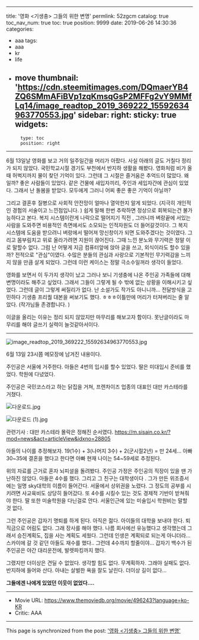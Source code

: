 
---
title: '영화 <기생충> 그들의 위한 변명'
permlink: 52zgcm
catalog: true
toc_nav_num: true
toc: true
position: 9999
date: 2019-06-26 14:30:36
categories:
- aaa
tags:
- aaa
- kr
- life
- move
thumbnail: 'https://cdn.steemitimages.com/DQmaerYB4ZQ6SMmAFiBVp1zqKmsqGsP2MFFg2vY9MMfLq14/image_readtop_2019_369222_15592634963770553.jpg'
sidebar:
    right:
        sticky: true
widgets:
    -
        type: toc
        position: right
---


6월 13일날 영화를 보고 거의 일주일간을 머리가 아팠다. 
사실 아래의 글도 거칠다 정리가 되지 않았다. 
국민학교시절 경기도 부천에서 반지하 생활을 해봤다. 영화처럼 비가 올때 허벅지까지 물이 찾던 기억이 있다. 
그런데 그 시절은 즐거움은 추억드이 많았다. 왜일까? 좋은 사람들이 있었다. 같은 건물에 새입자끼리, 주인과 세입자간에 관심이 있었다. 그래서 난 돌봄을 받았다. 모두에게 그러니 어찌 좋은 좋은 기억이 아닐까?

그리고 결혼후 질병으로 사회적 안전망이 얼마나 열악한지 알게 되었다. 
(지극히 개인적인 경험의 서술이고 느낀점입니다. )
쉽게 말해 한번 추락하면 정상으로 회복되는건 불가능하다고 본다. 
복지 시스템이란게 나락으로 떨어지기 직전 , 그러니까 벼랑끝에 서있는 사람을 도와주면 비용적인 측면에서도 소모되는 인적자원도 더 들어갈것이다. 
그 복지 시스템에 도움을 받으려니 벼랑에서 떨어져 망신창이가 되면 도와주겠다는 것이였다. 그리고 몸부림치고 위로 올라가려면 지원이 끊어진다. 그때 느낀 분노와 무기력은 정말 이로 말할수 없다. 
그럼 난 어떻게 지금 컴퓨터앞에 앉아 글을 쓰고, 외식이라도 할수 있을까? 전적으로 "관심"이였다. 수많은 분들의 관심과 사랑으로 기본적인 무기력감을 느끼지 않을 만큼 살게 되었다. 그런데 이런 케이스는 정말 극소수일꺼라 생각이 들었다. 

영화를 보면서 이 두가지 생각이 났고 그러나 보니 기생충에 나온 주인공 가족들에 대해 변명이라도 해주고 싶었다. 그래서 그들이  그렇게 될 수 밖에 없는 상황을 이해시키고 싶었다. 그런데 글이 그렇게 써질리가 없다. 난 소설가도 작가도 아니니까...
전달방식을 고민하다 기생충 프리퀄 대본을 써보기도 했다. ㅎㅎㅎ이틀만에 머리가 터져버리는 줄 알았다. (작가님들 존경합니다. )

이글을 올리는 이유는 정리 되지 않았지만 마무리를 해보고자 함이다. 못난글이라도 마무리를 해야 글쓰기 실력이 늘것같아서이다. 

-------------------------------- 
![image_readtop_2019_369222_15592634963770553.jpg](https://cdn.steemitimages.com/DQmaerYB4ZQ6SMmAFiBVp1zqKmsqGsP2MFFg2vY9MMfLq14/image_readtop_2019_369222_15592634963770553.jpg)


6월 13일 23시쯤 메모장에 남겨진 내용이다. 

주인공은 서울에 거주한다. 아들은 4번의 입시를 할수 있었다. 딸은 미대입시 준비를 했었다. 학원에 다녔었다.

주인공은 국민코스라고 하는 닭집을 거쳐, 프렌차이즈 업종의 대표인 대만 카스테라를 거쳤다.

![다운로드.jpg](https://cdn.steemitimages.com/DQmWNr2f57wGgWokMrHBK8RDcEReSLnmsAVjiMj2h72V8vR/%EB%8B%A4%EC%9A%B4%EB%A1%9C%EB%93%9C.jpg)

![다운로드 (1).jpg](https://cdn.steemitimages.com/DQmZ8rYC4QTSyHsHVWY7KjsxoQSx1r3wCgwcEqEdRGqxgcy/%EB%8B%A4%EC%9A%B4%EB%A1%9C%EB%93%9C%20(1).jpg)

관련기사 : 대만 카스테라 몰락은 정해진 순서였다.
https://m.sisain.co.kr/?mod=news&act=articleView&idxno=28805


아들의 나이를 추정해보자.
19(1수) + 3(나머지 3수) + 2(군시절2년) = 만 24세...
아빠 30~35에 결혼을 했다고 한다면 아빠 현재 나이는 54~59세로 추정된다.

위의 자료를 근거로 혼자 뇌피셜을 돌려봤다.
주인공 가정은 주인공의 직장이 있을 땐  가난하진 않았다.
아들은 4수를 했다. 그리고 그 친구는 대학생이다 . 그가 만든 위조증서에는 일명 sky대학의 이름이 들어간다.
서울에서 상위권을 노렸다.  그 정도의 공부를 시키려면 사교육비도 상당히 들어갔다. 또 4수를 시킬수 있는 것도 경제적 기반이 받쳐줘야 한다. 딸 또한 미술학원을 다닌걸로 안다. 서울인근에 있는 미술입시 학원비는 말할 것 없다.

그런 주인공은 갑자기 명퇴를 하게 된다. 아직은 젊다. 아이들의 대학을 보내야 한다. 퇴직금으로 어림도 없다.
그래 장사를 해야 했다. 나름 회사에선 유능했다고 생각했는데 그래서 승진계획도, 집을 사는 계획도 세웠다. 그런데 인생은 계획되로 되는게 아니더라... 스카이에 갈 것 같던 아들도 재수를 했다.. 그런데 4수까지 할줄이야...
갑자기 백수가 된 주인공은 야간 대리운전에, 발렛파킹까지 했다. 

그랬지만 더이상은 견딜 수 없었다. 생각할 힘도 없다. 무계획하자. 그래야 실패도 없다.  반지하에 들어와 산다. 아내는 살벌한 욕을 잘도 날린다. 더이상 길이 없다...

**그들에겐 나에게 있었던 이웃이 없었다....**





---

* Movie URL: https://www.themoviedb.org/movie/496243?language=ko-KR
* Critic:  AAA

- - -

This page is synchronized from the post: ['영화 <기생충> 그들의 위한 변명'](https://steemit.com/@kingbit/52zgcm)

